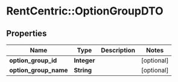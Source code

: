 # RentCentric::OptionGroupDTO

## Properties
Name | Type | Description | Notes
------------ | ------------- | ------------- | -------------
**option_group_id** | **Integer** |  | [optional] 
**option_group_name** | **String** |  | [optional] 


